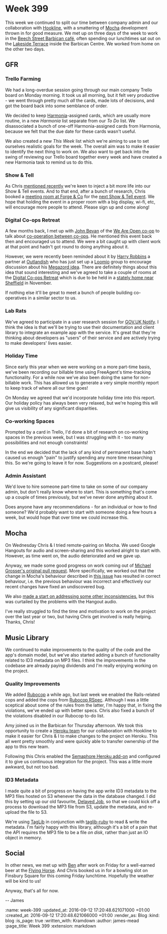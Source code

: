 Week 399
========

This week we continued to split our time between company admin and our collaboration with [Hookline][], with a smattering of [Mocha][] development thrown in for good measure. We met up on three days of the week to work in the [Beech Street Barbican café][benugo-beech-st], often spending our lunchtimes sat out on the [Lakeside Terrace][] inside the Barbican Centre. We worked from home on the other two days.

## GFR

### Trello Farming

We had a long-overdue session going through our main company Trello board on Monday morning. It took us all morning, but it felt very productive - we went through pretty much *all* the cards, made lots of decisions, and got the board back into some semblance of order.

We decided to keep [Harmonia][]-assigned cards, which are usually more routine, in a new _Harmonia_ list separate from our _To Do_ list. We disassociated a bunch of one-off Harmonia-assigned cards from Harmonia, because we felt that the due date for these cards wasn't useful.

We also created a new _This Week_ list which we're aiming to use to set ourselves realistic goals for the week. The overall aim was to make it easier to identify the next thing to work on. We also want to get back into the swing of reviewing our Trello board together every week and have created a new Harmonia task to remind us to do this.

### Show & Tell

As Chris [mentioned recently](/week-396#show-and-tell) we're keen to inject a bit more life into our Show & Tell events. And to that end, after a bunch of research, Chris booked a [meeting room at Forge & Co][forge-and-co-meeting-rooms] for the [next Show & Tell event][show-and-tell-24]. We hope that holding the event in a proper room with a big display, wi-fi, etc, will encourage more people to attend. Please sign up and come along!

### Digital Co-ops Retreat

A few months back, I met up with [John Bevan][] of the [We Are Open co-op][] to talk about [co-operation between co-ops][coop-principle-6]. He mentioned this event back then and encouraged us to attend. We were a bit caught up with client work at that point and hadn't got round to doing anything about it.

However, we were recently been reminded about it by [Harry Robbins][] a partner at [Outlandish][] who has just set up a [Loomio][] group to encourage discussion about his [Megazord idea][]. There are definitely things about this idea that sound interesting and we've agreed to take a couple of rooms at the [Digital Co-ops Retreat][] which is due to be held in a [stately home near Sheffield][wortley-hall] in November.

If nothing else it'll be great to meet a bunch of people building co-operatives in a similar sector to us.

### Lab Rats

We've agreed to participate in a user research session for [GOV.UK Notify][]. I think the idea is that we'll be trying to use their documentation and client library to integrate an example app with the service. It's great that they're thinking about developers as "users" of their service and are actively trying to make developers' lives easier.

### Holiday Time

Since early this year when we were working on a more part-time basis, we've been recording our billable time using FreeAgent's time-tracking functionality. For a while now we've also been doing the same for non-billable work. This has allowed us to generate a very simple monthly report to keep track of where all our time goes!

On Monday we agreed that we'd incorporate holiday time into this report. Our holiday policy has always been very relaxed, but we're hoping this will give us visibility of any significant disparities.

### Co-working Spaces

Prompted by a card in Trello, I'd done a bit of research on co-working spaces in the previous week, but I was struggling with it - too many possibilities and not enough constraints!

In the end we decided that the lack of any kind of permanent base hadn't caused us enough "pain" to justify spending any more time researching this. So we're going to leave it for now. Suggestions on a postcard, please!

### Admin Assistant

We'd love to hire someone part-time to take on some of our company admin, but don't really know where to start. This is something that's come up a couple of times previously, but we've never done anything about it.

Does anyone have any recommendations - for an individual or how to find someone? We'd probably want to start with someone doing a few hours a week, but would hope that over time we could increase this.

## Mocha

On Wednesday Chris & I tried remote-pairing on Mocha. We used Google Hangouts for audio and screen-sharing and this worked alright to start with. However, as time went on, the audio deteriorated and we gave up.

Anyway, we made some good progress on work coming out of [Michael Grosser's original pull request][mocha-pr-244]. More specifically, we worked out that the change in Mocha's behaviour described in [this issue][mocha-issue-260] has resulted in correct behaviour, i.e. the previous behaviour was incorrect and effectively our recent changes have fixed an undiscovered bug.

We also [made a start on addressing some other inconsistencies][mocha-pr-262], but this was curtailed by the problems with the Hangout audio.

I've really struggled to find the time and motivation to work on the project over the last year or two, but having Chris get involved is really helping. Thanks, Chris!

## Music Library

We continued to make improvements to the quality of the code and the app's domain model, but we've also started adding a bunch of functionality related to ID3 metadata on MP3 files. I think the improvements in the codebase are already paying dividends and I'm really enjoying working on the project.

### Quality Improvements

We added [Rubocop][] a while ago, but last week we enabled the Rails-related cops and added the cops from [Rubocop RSpec][]. Although I was a little sceptical about some of the rules from the latter, I'm happy that, in fixing the violations, we've ended up with better specs. Chris also fixed a bunch of the violations disabled in our Rubocop to-do list.

Amy joined us in the Barbican for Thursday afternoon. We took this opportunity to create a [Heroku team][] for our collaboration with Hookline to make it easier for Chris & I to make changes to the project on Heroku. This all went pretty smoothly and were quickly able to transfer ownership of the app to this new team.

Following this Chris enabled the [Semaphore Heroku add-on][semaphore-heroku-addon] and configured it to give us continuous integration for the project. This was a little more awkward, but not too bad.

### ID3 Metadata

I made quite a bit of progress on having the app write ID3 metadata to the MP3 files hosted on S3 whenever the data in the database changed. I did this by setting up our old favourite, [Delayed Job][], so that we could kick off a process to download the MP3 file from S3, update the metadata, and re-upload the file to S3.

We're using [TagLib][] in conjunction with [taglib-ruby][] to read & write the metadata. I'm fairly happy with this library, although it's a bit of a pain that the API requires the MP3 file to be a file *on disk*, rather than just an IO object in memory.

## Social

In other news, we met up with [Ben][] after work on Friday for a well-earned beer at the [Flying Horse][]. And Chris booked us in for a bowling slot on Finsbury Square for this coming Friday lunchtime. Hopefully the weather will be kind to us!

Anyway, that's all for now.

-- James

[forge-and-co-meeting-rooms]: http://forgeandco.co.uk/private-hire-events/meeting-rooms/
[show-and-tell-24]: http://lanyrd.com/2016/gfr-show-and-tell-september/
[coop-principle-6]: https://en.wikipedia.org/wiki/Rochdale_Principles#Cooperation_among_cooperatives
[John Bevan]: http://www.bevangelist.uk/
[We Are Open co-op]: http://weareopen.coop/
[Harry Robbins]: https://twitter.com/harryrobbins
[Outlandish]: http://outlandish.com/
[Megazord idea]: http://outlandish.com/blog/co-op-of-software-co-ops-arise-er-megazord/
[Digital Co-ops Retreat]: https://docs.google.com/document/d/1d0ScQAWzNxIthh_AG4es7lpB2ZSWl5KFjHlTSmOvawc/edit
[Loomio]: https://www.loomio.org/
[wortley-hall]: http://www.wortleyhall.org.uk/
[GOV.UK Notify]: https://www.notifications.service.gov.uk/
[mocha-pr-244]: https://github.com/freerange/mocha/pull/244
[mocha-issue-260]: https://github.com/freerange/mocha/issues/260
[mocha-pr-262]: https://github.com/freerange/mocha/pull/262
[benugo-beech-st]: http://www.barbican.org.uk/restaurants-bars/benugo
[Lakeside Terrace]: https://foursquare.com/v/lakeside-terrace/4bd2efb077b29c74498f8f82
[Rubocop]: https://github.com/bbatsov/rubocop
[Rubocop RSpec]: https://github.com/backus/rubocop-rspec
[Heroku team]: https://devcenter.heroku.com/articles/heroku-teams
[semaphore-heroku-addon]: https://elements.heroku.com/addons/semaphore
[Delayed Job]: https://github.com/collectiveidea/delayed_job
[TagLib]: http://taglib.github.io/
[taglib-ruby]: http://www.rubydoc.info/gems/taglib-ruby/
[Ben]: https://twitter.com/beng
[Flying Horse]: http://www.flyinghorsepub.co.uk/
[Mocha]: http://gofreerange.com/mocha/
[Harmonia]: https://harmonia.io/
[Hookline]: http://hookline.tv/

:name: week-399
:updated_at: 2016-09-12 17:20:48.621071000 +01:00
:created_at: 2016-09-12 17:20:48.621066000 +01:00
:render_as: Blog
:kind: blog
:is_page: true
:written_with: Kramdown
:author: james-mead
:page_title: Week 399
:extension: markdown

